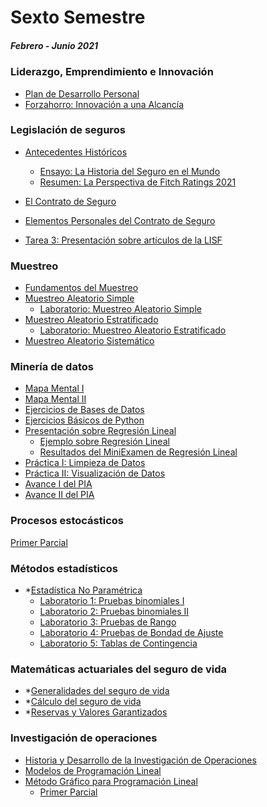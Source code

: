 # Sexto Semestre
##### Febrero - Junio 2021

### Liderazgo, Emprendimiento e Innovación
* [Plan de Desarrollo Personal](https://github.com/marioalb127/6sem/blob/main/PDP_MARM.pdf)
* [Forzahorro: Innovación a una Alcancía](https://github.com/marioalb127/6sem/blob/main/Forzahorro_E01_G007.pdf)

### Legislación de seguros
* [Antecedentes Históricos](https://github.com/marioalb127/6sem/blob/main/1AH_LS.pdf)
  * [Ensayo: La Historia del Seguro en el Mundo](https://github.com/marioalb127/6sem/blob/main/Ensayo_LS.pdf)
  * [Resumen: La Perspectiva de Fitch Ratings 2021](https://github.com/marioalb127/6sem/blob/main/ResumenLS_MARM.pdf)
* [El Contrato de Seguro](https://github.com/marioalb127/6sem/blob/main/2CS_LS.pdf)
* [Elementos Personales del Contrato de Seguro](https://github.com/marioalb127/6sem/blob/main/3EPCS_LS.pdf)

* [Tarea 3: Presentación sobre artículos de la LISF](https://github.com/marioalb127/6sem/blob/main/Presentaci%C3%B3n_LISF.pdf)

### Muestreo
* [Fundamentos del Muestreo](https://github.com/marioalb127/6sem/blob/main/FDM_MUE.pdf)
* [Muestreo Aleatorio Simple](https://github.com/marioalb127/6sem/blob/main/MAS_MUE.pdf)
  * [Laboratorio: Muestreo Aleatorio Simple](https://github.com/marioalb127/6sem/blob/main/Lab1_MARM002.pdf)
* [Muestreo Aleatorio Estratificado](https://github.com/marioalb127/6sem/blob/main/MAE.pdf)
  * [Laboratorio: Muestreo Aleatorio Estratificado](https://github.com/marioalb127/6sem/blob/main/Lab2_MARM002.pdf)
* [Muestreo Aleatorio Sistemático](https://github.com/marioalb127/6sem/blob/main/MS.pdf)

### Minería de datos
* [Mapa Mental I](https://github.com/marioalb127/MinDat2021/blob/main/MapaMental_1_1860043.pdf)
* [Mapa Mental II](https://github.com/marioalb127/MinDat2021/blob/main/MapaMental_2_1860043.pdf)
* [Ejercicios de Bases de Datos](https://github.com/marioalb127/MinDat2021/blob/main/Ej1_BasesDatos_Equipo_3.pdf)
* [Ejercicios Básicos de Python](https://github.com/marioalb127/MinDat2021/blob/main/Ej_Python_1860043.ipynb)
* [Presentación sobre Regresión Lineal](https://github.com/marioalb127/MinDat2021/blob/main/Presentaci%C3%B3n_Regresi%C3%B3n-Lineal_Equipo-3.pdf)
  * [Ejemplo sobre Regresión Lineal](https://github.com/marioalb127/MinDat2021/blob/main/Ejemplo_Regresi%C3%B3n-Lineal_Equipo-3.ipynb)
  * [Resultados del MiniExamen de Regresión Lineal](https://github.com/marioalb127/MinDat2021/blob/main/Calificaciones_Regresi%C3%B3n-Lineal_Equipo-3.pdf)
* [Práctica I: Limpieza de Datos](https://github.com/marioalb127/MinDat2021/blob/main/Ej_Limpieza_Equipo3.ipynb)
* [Práctica II: Visualización de Datos](https://github.com/marioalb127/MinDat2021/blob/main/Visualizaci%C3%B3n_Equipo3.ipynb)
* [Avance I del PIA](https://github.com/marioalb127/MinDat2021/blob/main/Avance1_PIA_Equipo3.ipynb)
* [Avance II del PIA](https://github.com/marioalb127/MinDat2021/blob/main/AvancePIA_II_G003_E3.ipynb)

### Procesos estocásticos
[Primer Parcial](https://github.com/marioalb127/6sem/blob/main/P1_PE.pdf)

### Métodos estadísticos
* *[Estadística No Paramétrica](https://github.com/marioalb127/6sem)
  * [Laboratorio 1: Pruebas binomiales I](https://github.com/marioalb127/6sem/blob/main/Lab1ME_MARM002.pdf)
  * [Laboratorio 2: Pruebas binomiales II](https://github.com/marioalb127/6sem/blob/main/Lab2ME_MARM002.pdf)
  * [Laboratorio 3: Pruebas de Rango](https://github.com/marioalb127/6sem/blob/main/Lab3ME_MARM002.pdf)
  * [Laboratorio 4: Pruebas de Bondad de Ajuste](https://github.com/marioalb127/6sem/blob/main/Lab4ME_MARM002.pdf)
  * [Laboratorio 5: Tablas de Contingencia](https://github.com/marioalb127/6sem/blob/main/Lab5ME_MARM002.pdf)

### Matemáticas actuariales del seguro de vida
* *[Generalidades del seguro de vida](https://github.com/marioalb127/6sem)
* *[Cálculo del seguro de vida](https://github.com/marioalb127/6sem)
* *[Reservas y Valores Garantizados](https://github.com/marioalb127/6sem)

### Investigación de operaciones
* [Historia y Desarrollo de la Investigación de Operaciones](https://github.com/marioalb127/6sem/blob/main/HYDIO.pdf)
* [Modelos de Programación Lineal](https://github.com/marioalb127/6sem/blob/main/MPL.pdf)
* [Método Gráfico para Programación Lineal](https://github.com/marioalb127/6sem/blob/main/MGPL.pdf)
  * [Primer Parcial](https://github.com/marioalb127/6sem/blob/main/P1_RMMA1860043.pdf)
